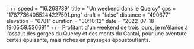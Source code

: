 +++
speed = "16.263739"
title = "Un weekend dans le Quercy"
gps = "17877364055244227591.png"
draft = "false"
distance = "490677"
elevation = "6781"
duration = "30:10:12"
date = "2022-07-18 19:05:59.536691"
+++
Profitant d'un weekend de trois jours, je m'élance à l'assaut des gorges du Quercy et des monts du Cantal, pour une aventure certes épuisante, mais riches en paysages époustouflants.

